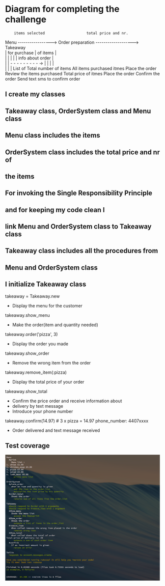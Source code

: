 
# Diagram for completing the challenge

        items selected                   total price and nr.
Menu -----------------> Order preparation -------------------> Takeaway    
|        for purchase           |           of items             |           
|                               |                                |
|                               |       info  about order        |                           
|                               |  - -  -  -  -  -  -  -  - ->   |
|                               |                                |  
|                               |                                |
List of                     Total number of items    All items purchased
itmes                       Place the order          Review the items purchased
                            Total price of itmes     Place the order
                                                     Confirm the order
                                                     Send text sms to confirm order


## I create my classes
## Takeaway class, OrderSystem class and Menu class  

## Menu class includes the items
## OrderSystem class includes the total price and nr of
## the items
## For invoking the Single Responsibility Principle
## and for keeping my code clean I
## link Menu and OrderSystem class to Takeaway class
## Takeaway class includes all the procedures from
## Menu and OrderSystem class
## I initialize Takeaway class

takeaway = Takeaway.new

- Display the menu for the customer

takeaway.show_menu

- Make the order(item and quantity needed)

takeaway.order('pizza', 3)

- Display the order you made

takeaway.show_order

-  Remove the wrong item from the order

takeaway.remove_item(:pizza)

- Display the total price of your order

takeaway.show_total

- Confirm the price order and receive information about
- delivery by text message
- Introduce your phone number

takeaway.confirm(14.97) # 3 x pizza = 14.97
phone_number: 4407xxxx

- Order delivered and text message received

## Test coverage

![tests](images/tests.png)
